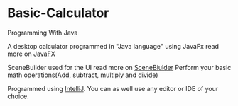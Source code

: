# Basic-Calculator
Programming With Java

A desktop calculator programmed in "Java language" using JavaFx read more on [JavaFX](https://docs.oracle.com/javafx/2/overview/jfxpub-overview.htm)

SceneBuilder used for the UI read more on [SceneBiulder](https://www.oracle.com/java/technologies/javase/javafxscenebuilder-info.html)
Perform your basic math operations(Add, subtract, multiply and divide)

Programmed using [IntelliJ](https://www.jetbrains.com/idea/download/#section=windows). 
You can as well use any editor or IDE of your choice.

